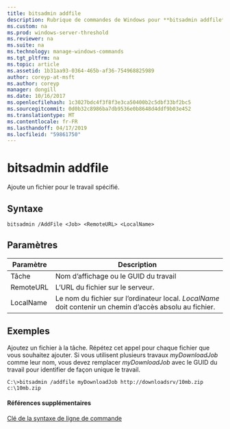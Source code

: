 ```yaml
---
title: bitsadmin addfile
description: Rubrique de commandes de Windows pour **bitsadmin addfile** -ajoute un fichier pour le travail spécifié.
ms.custom: na
ms.prod: windows-server-threshold
ms.reviewer: na
ms.suite: na
ms.technology: manage-windows-commands
ms.tgt_pltfrm: na
ms.topic: article
ms.assetid: 1b31aa93-0364-465b-af36-754968825989
author: coreyp-at-msft
ms.author: coreyp
manager: dongill
ms.date: 10/16/2017
ms.openlocfilehash: 1c3027bdc4f3f8f3e3ca50400b2c5dbf33bf2bc5
ms.sourcegitcommit: 0d0b32c8986ba7db9536e0b8648d4ddf9b03e452
ms.translationtype: MT
ms.contentlocale: fr-FR
ms.lasthandoff: 04/17/2019
ms.locfileid: "59861750"
---
```

# <a name="bitsadmin-addfile"></a>bitsadmin addfile

Ajoute un fichier pour le travail spécifié.

## <a name="syntax"></a>Syntaxe

```
bitsadmin /AddFile <Job> <RemoteURL> <LocalName>
```

## <a name="parameters"></a>Paramètres

|Paramètre|Description|
|---------|-----------|
|Tâche|Nom d’affichage ou le GUID du travail|
|RemoteURL|L’URL du fichier sur le serveur.|
|LocalName|Le nom du fichier sur l’ordinateur local. *LocalName* doit contenir un chemin d’accès absolu au fichier.|

## <a name="BKMK_examples"></a>Exemples

Ajoutez un fichier à la tâche. Répétez cet appel pour chaque fichier que vous souhaitez ajouter. Si vous utilisent plusieurs travaux *myDownloadJob* comme leur nom, vous devez remplacer *myDownloadJob* avec le GUID du travail pour identifier de façon unique le travail.
```
C:\>bitsadmin /addfile myDownloadJob http://downloadsrv/10mb.zip c:\10mb.zip
```

#### <a name="additional-references"></a>Références supplémentaires

[Clé de la syntaxe de ligne de commande](command-line-syntax-key.md)